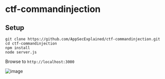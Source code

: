 # ctf-commandinjection

## Setup

```
git clone https://github.com/AppSecExplained/ctf-commandinjection.git
cd ctf-commandinjection
npm install
node server.js
```
Browse to
`http://localhost:3000`

![image](https://github.com/AppSecExplained/ctf-commandinjection/assets/36963270/ffa0b969-d174-47dd-b3d3-1b16827be7b6)
